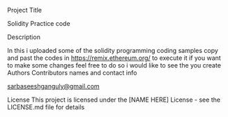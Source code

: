 Project Title

Solidity Practice code

Description

In this i uploaded some of the solidity programming coding samples copy and past the codes in https://remix.ethereum.org/ to execute it
if you want to make some changes feel free to do so i would like to see the you create
Authors
Contributors names and contact info

sarbaseeshganguly@gmail.com

License
This project is licensed under the [NAME HERE] License - see the LICENSE.md file for details

